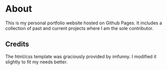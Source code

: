 # About
This is my personal portfolio website hosted on Github Pages. It includes a collection of past and current projects where I am the sole contributor.

## Credits
The html/css template was graciously provided by imfunny. I modified it slightly to fit my needs better.
